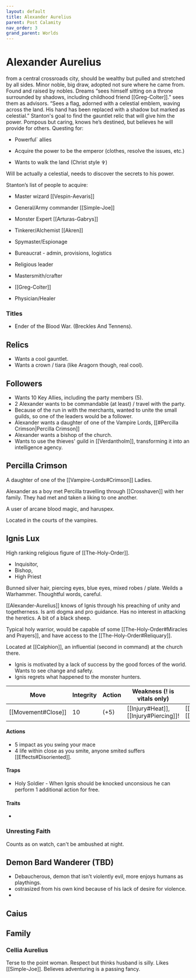 ```yaml
---
layout: default
title: Alexander Aurelius
parent: Post Calamity
nav_order: 3
grand_parent: Worlds
---
```

# Alexander Aurelius
from a central crossroads city, should be wealthy but pulled and stretched by all sides. Minor noble, big draw, adopted not sure where he came from. Found and raised by nobles. Dreams “sees himself sitting on a throne surrounded by shadows, including childhood friend [[Greg-Colter]].” sees them as advisors. “Sees a flag, adorned with a celestial emblem, waving across the land. His hand has been replaced with a shadow but marked as celestial.” Stanton's goal to find the gauntlet relic that will give him the power. Pompous but caring, knows he’s destined, but believes he will provide for others. Questing for:

- Powerful` allies
    
- Acquire the power to be the emperor (clothes, resolve the issues, etc.)
    
- Wants to walk the land (Christ style ✞)
    

Will be actually a celestial, needs to discover the secrets to his power.

  

Stanton’s list of people to acquire:

- Master wizard [[Vespin-Aevaris]]
    
- General/Army commander [[Simple-Joe]]
    
- Monster Expert [[Arturas-Gabrys]]
    
- Tinkerer/Alchemist [[Akren]]
    
- Spymaster/Espionage
    
- Bureaucrat - admin, provisions, logistics
    
- Religious leader
    
- Mastersmith/crafter
    
- [[Greg-Colter]]
    
- Physician/Healer

### Titles
* Ender of the Blood War. (Breckles And Tennens).


## Relics
* Wants a cool gauntlet.
* Wants a crown / tiara (like Aragorn though, real cool).

## Followers
* Wants 10 Key Allies, including the party members (5).
* 2 Alexander wants to be commandable (at least) / travel with the party.
* Because of the run in with the merchants, wanted to unite the small guilds, so one of the leaders would be a follower.
* Alexander wants a daughter of one of the Vampire Lords, [[#Percilla Crimson|Percilla Crimson]]
* Alexander wants a bishop of the church.
* Wants to use the thieves' guild in [[Verdantholm]], transforming it into an intelligence agency.

## Percilla Crimson
A daughter of one of the [[Vampire-Lords#Crimson]] Ladies.

Alexander as a boy met Percilla travelling through [[Crosshaven]] with her family. They had met and taken a liking to one another.

A user of arcane blood magic, and haruspex.

Located in the courts of the vampires.

## Ignis Lux
High ranking religious figure of [[The-Holy-Order]].
* Inquisitor,
* Bishop,
* High Priest

Bunned silver hair, piercing eyes, blue eyes, mixed robes / plate. Weilds a Warhammer.
Thoughtful words, careful. 

[[Alexander-Aurelius]] knows of Ignis through his preaching of unity and togetherness. Is anti dogma and pro guidance. Has no interest in attacking the heretics. A bit of a black sheep.

Typical holy warrior, would be capable of some [[The-Holy-Order#Miracles and Prayers]], and have access to the [[The-Holy-Order#Reliquary]].

Located at [[Calphion]], an influential (second in command) at the church there.

* Ignis is motivated by a lack of success by the good forces of the world. Wants to see change and safety.
* Ignis regrets what happened to the monster hunters.

| Move                              | Integrity | Action | Weakness (! is vitals only)                                           | Resistance (! is ancillary only)                                        |
| --------------------------------- | --------- | ------ | --------------------------------------------------------------------- | ----------------------------------------------------------------------- |
| [[Movement#Close]] | 10        | (+5)   | [[Injury#Heat]], [[Injury#Piercing]]! | [[Injury#Rending]]!, [[Injury#Impact]] |

#### Actions
* 5 impact as you swing your mace
* 4 life within close as you smite, anyone smited suffers [[Effects#Disoriented]].
#### Traps
* Holy Soldier - When Ignis should be knocked unconsious he can perform 1 additional action for free.
#### Traits
* 

### Unresting Faith
Counts as on watch, can't be ambushed at night.

## Demon Bard Wanderer (TBD)
* Debaucherous, demon that isn't violently evil, more enjoys humans as playthings.
* ostrasized from his own kind because of his lack of desire for violence.
* 

## Caius


## Family

### Cellia Aurelius
Terse to the point woman. Respect but thinks husband is silly. Likes [[Simple-Joe]]. Believes adventuring is a passing fancy.


